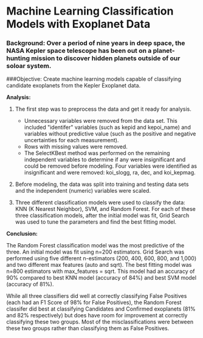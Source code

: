 # Machine Learning Classification Models with Exoplanet Data

### Background:  Over a period of nine years in deep space, the NASA Kepler space telescope has been out on a planet-hunting mission to discover hidden planets outside of our soloar system.

###Objective:  Create machine learning models capable of classifying candidate exoplanets from the Kepler Exoplanet data.


**Analysis:**

1. The first step was to preprocess the data and get it ready for analysis.  

    * Unnecessary variables were removed from the data set.  This included "identifer" variables (such as kepid and kepoi_name) and variables without predictive value (such as the positive and negative uncertainties for each measurement).  
    * Rows with missing values were removed.
    * The SelectKBest method was performed on the remaining independent variables to determine if any were insignificant and could be removed before modeling.  Four variables were identified as insignificant and were removed:  koi_slogg, ra, dec, and koi_kepmag.
    
2.  Before modeling, the data was split into training and testing data sets and the independent (numeric) variables were scaled.

3.  Three different classification models were used to classify the data:  KNN (K Nearest Neighbor), SVM, and Random Forest.  For each of these three classification models, after the initial model was fit, Grid Search was used to tune the parameters and find the best fitting model.


**Conclusion:**

The Random Forest classification model was the most predictive of the three.  An initial model was fit using n=200 estimators.  Grid Search was performed using five different n-estimators (200, 400, 600, 800, and 1,000) and two different max features (auto and sqrt).  The best fitting model was n=800 estimators with max_features = sqrt.  This model had an accuracy of 90% compared to best KNN model (accuracy of 84%) and best SVM model (accuracy of 81%).

While all three classifiers did well at correctly classifying False Positives (each had an F1 Score of 98% for False Positives), the Random Forest classifer did best at classifying Candidates and Confirmed exoplanets (81% and 82% respectively) but does have room for improvement at correctly classifying these two groups.  Most of the misclassifications were between these two groups rather than classifying them as False Positives.  

